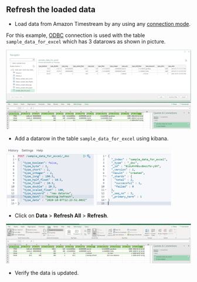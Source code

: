 ## Refresh the loaded data 

* Load data from Amazon Timestream by any using any [connection mode](excel_connection.md).

For this example, [ODBC](odbc_data_source_connection.md) connection is used with the table `sample_data_for_excel` which has 3 datarows as shown in picture.

<img src="img/refresh_data_preview.png">

<img src="img/refresh_load_data.png">

* Add a datarow in the table `sample_data_for_excel` using kibana.

<img src="img/refresh_add_datarow.png" width=450>

* Click on **Data** > **Refresh All** > **Refresh**.

<img src="img/refresh_updated_data.png">

* Verify the data is updated.